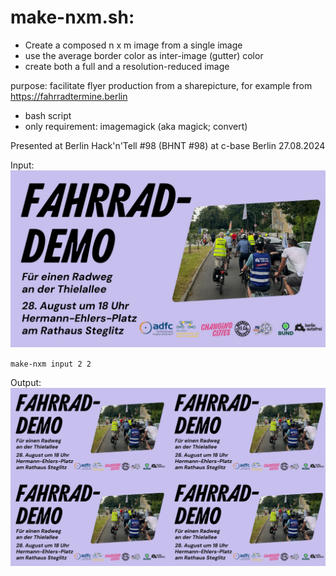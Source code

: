 # make-nxm.sh:

* Create a composed n x m image from a single image
* use the average border color as inter-image (gutter) color 
* create both a full and a resolution-reduced image

purpose: facilitate flyer production from a sharepicture, for example from https://fahrradtermine.berlin
 
* bash script
* only requirement: imagemagick (aka magick; convert)

Presented at Berlin Hack'n'Tell #98 (BHNT #98) at c-base Berlin 27.08.2024

Input:
![](https://raw.githubusercontent.com/Wikinaut/make-nxm/main/examples/20240828_Thielallee.jpg)

`make-nxm input 2 2`

Output:
![](https://raw.githubusercontent.com/Wikinaut/make-nxm/main/examples/20240828_Thielallee_2x2-20_reduced.jpg)
